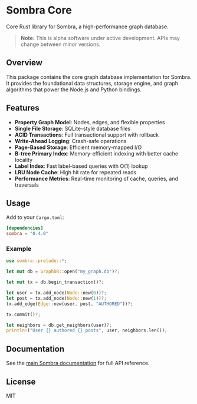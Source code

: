 # Sombra Core

Core Rust library for Sombra, a high-performance graph database.

> **Note:** This is alpha software under active development. APIs may change between minor versions.

## Overview

This package contains the core graph database implementation for Sombra. It provides the foundational data structures, storage engine, and graph algorithms that power the Node.js and Python bindings.

## Features

- **Property Graph Model**: Nodes, edges, and flexible properties
- **Single File Storage**: SQLite-style database files
- **ACID Transactions**: Full transactional support with rollback
- **Write-Ahead Logging**: Crash-safe operations
- **Page-Based Storage**: Efficient memory-mapped I/O
- **B-tree Primary Index**: Memory-efficient indexing with better cache locality
- **Label Index**: Fast label-based queries with O(1) lookup
- **LRU Node Cache**: High hit rate for repeated reads
- **Performance Metrics**: Real-time monitoring of cache, queries, and traversals

## Usage

Add to your `Cargo.toml`:

```toml
[dependencies]
sombra = "0.4.0"
```

### Example

```rust
use sombra::prelude::*;

let mut db = GraphDB::open("my_graph.db")?;

let mut tx = db.begin_transaction()?;

let user = tx.add_node(Node::new(0))?;
let post = tx.add_node(Node::new(1))?;
tx.add_edge(Edge::new(user, post, "AUTHORED"))?;

tx.commit()?;

let neighbors = db.get_neighbors(user)?;
println!("User {} authored {} posts", user, neighbors.len());
```

## Documentation

See the [main Sombra documentation](https://docs.rs/sombra) for full API reference.

## License

MIT
